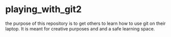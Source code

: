 # playing_with_git2

the purpose of this repository is to get others to learn how to use git on their laptop. It is meant for creative purposes and and a safe learning space.
